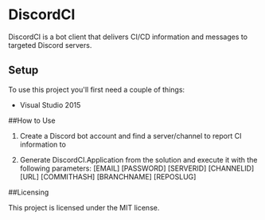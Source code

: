 # DiscordCI

DiscordCI is a bot client that delivers CI/CD information and messages to targeted Discord servers.

## Setup

To use this project you'll first need a couple of things:
  - Visual Studio 2015

##How to Use

1. Create a Discord bot account and find a server/channel to report CI information to

2. Generate DiscordCI.Application from the solution and execute it with the following parameters:
[EMAIL] [PASSWORD] [SERVERID] [CHANNELID] [URL] [COMMITHASH] [BRANCHNAME] [REPOSLUG]

##Licensing

This project is licensed under the MIT license.
